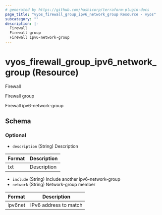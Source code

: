 ```yaml
---
# generated by https://github.com/hashicorp/terraform-plugin-docs
page_title: "vyos_firewall_group_ipv6_network_group Resource - vyos"
subcategory: ""
description: |-
  Firewall
  Firewall group
  Firewall ipv6-network-group
---
```


# vyos_firewall_group_ipv6_network_group (Resource)

Firewall

Firewall group

Firewall ipv6-network-group



<!-- schema generated by tfplugindocs -->
## Schema

### Optional

- `description` (String) Description

|  Format  |  Description  |
|----------|---------------|
|  txt  |  Description  |
- `include` (String) Include another ipv6-network-group
- `network` (String) Network-group member

|  Format  |  Description  |
|----------|---------------|
|  ipv6net  |  IPv6 address to match  |

